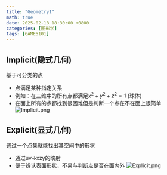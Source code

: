 ```yaml
---
title: "Geometry1"
math: true
date: 2025-02-18 18:30:00 +0800
categories: [图形学]
tags: [GAMES101]
---
```

## Implicit(隐式几何)

基于可分类的点
- 点满足某种指定关系
- 例如：在三维中的所有点都满足$x^2+y^2+z^2=1$ (球体)
- 在面上所有的点都找到很困难但是判断一个点在不在面上很简单
![Implicit.png](asstes/img/Implicit.png)

## Explicit(显式几何)

通过一个点集就能找出其空间中的形状
- 通过uv->xzy的映射
- 便于辨认表面形状，不易与判断点是否在面内外
![Explicit.png](asstes/img/Explicit.png)
